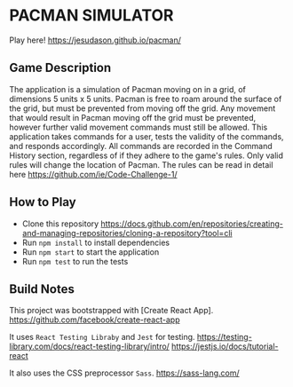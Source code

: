 # PACMAN SIMULATOR

Play here! https://jesudason.github.io/pacman/

## Game Description

The application is a simulation of Pacman moving on in a grid, of dimensions 5 units x 5 units.
Pacman is free to roam around the surface of the grid, but must be prevented from moving off the grid. Any movement that would result in Pacman moving off the grid must be prevented, however further valid movement commands must still be allowed.
This application takes commands for a user, tests the validity of the commands, and responds accordingly. All commands are recorded in the Command History section, regardless of if they adhere to the game's rules. Only valid rules will change the location of Pacman.
The rules can be read in detail here https://github.com/ie/Code-Challenge-1/

## How to Play

- Clone this repository https://docs.github.com/en/repositories/creating-and-managing-repositories/cloning-a-repository?tool=cli
- Run `npm install` to install dependencies
- Run `npm start` to start the application
- Run `npm test` to run the tests

## Build Notes

This project was bootstrapped with [Create React App].
https://github.com/facebook/create-react-app

It uses `React Testing Libraby` and `Jest` for testing.
https://testing-library.com/docs/react-testing-library/intro/
https://jestjs.io/docs/tutorial-react

It also uses the CSS preprocessor `Sass`.
https://sass-lang.com/
